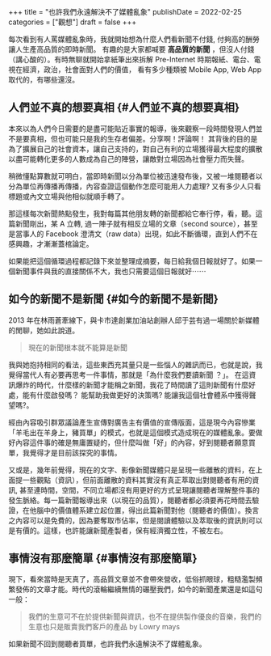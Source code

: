 +++
title = "也許我們永遠解決不了媒體亂象"
publishDate = 2022-02-25
categories = ["觀想"]
draft = false
+++

每次看到有人罵媒體亂象時，我就開始想為什麼人們看新聞不付錢, 付夠高的酬勞讓人生產高品質的即時新聞。 有趣的是大家都喊要 **高品質的新聞** ，但沒人付錢（講心酸的）。有時無聊就開始拿紙筆出來拆解 Pre-Internet 時期報紙、電台、電視在經濟，政治，社會面對人們的價值， 看有多少種類被 Mobile App, Web App 取代的，有哪些還沒。


## 人們並不真的想要真相 {#人們並不真的想要真相}

本來以為人們今日需要的是盡可能貼近事實的報導，後來觀察一段時間發現人們並不是要真相，但也可能只是我的生存者偏差。分享啊！評論啊！ 其背後的目的是為了擴展自己的社會資本，讓自己支持的，對自己有利的立場獲得最大程度的擴散以盡可能轉化更多的人數成為自己的陣營，讓敵對立場因為社會壓力而失聲。

稍微懂點算數就可明白，當即時新聞以分為單位被迅速發布後，又被一堆閱聽者以分為單位再傳播再傳播，內容查證這個動作怎麼可能用人力處理? 又有多少人只看標題或內文立場與他相似就順手轉了。

那這樣每次新聞熱點發生，我對每篇其他朋友轉的新聞都給它奉行停，看，聽。這篇新聞剛出，某 A 立轉, 過一陣子就有相反立場的文章（second source），甚至是當事人的 Facebook 澄清文（raw data）出現，如此不斷循環，直到人們不在感興趣，才漸漸蓋棺論定。

如果能把這個循環過程都記錄下來並整理成摘要，每日給我個日報就好了。如果一個新聞事件與我的直接關係不大，我也只需要這個日報就好⋯⋯


## 如今的新聞不是新聞 {#如今的新聞不是新聞}

2013 年在林雨蒼牽線下，與卡市達創業加油站創辦人邱于芸有過一場關於新媒體的閒聊，她如此說道。

> 現在的新聞根本就不能算是新聞

我與她抱持相同的看法，這些東西充其量只是一些惱人的雜訊而已，也就是說，我覺得當代人有必要再思考一件事情，那就是「為什麼我們要讀新聞 ？」。 在這資訊爆炸的時代，什麼樣的新聞才能稱之新聞，我花了時間讀了這則新聞有什麼好處，能有什麼啟發嗎？ 能幫助我做更好的決策嗎? 能讓我這個社會體系中獲得聲望嗎?。

經由內容吸引群眾議論產生宣傳對廣告主有價值的宣傳版面，這是現今內容慘業「羊毛出在羊身上，豬買單」的模式，也就是這個模式造成現在的媒體亂象。要做好內容這件事的確是無庸置疑的，但什麼叫做「好」的內容，好到閱聽者願意買單，我覺得才是目前該探究的事情。

又或是，幾年前覺得，現在的文字、影像新聞媒體只是呈現一些離散的資料，在上面提一些觀點（資訊），但前面離散的資料其實沒有真正萃取出對閱聽者有用的資訊, 甚至連時間，空間，不同立場都沒有用更好的方式呈現讓閱聽者理解整件事的發生脈絡。每一篇新聞報導出來（以現在的品質），閱聽者都必須要再花時間去驗證，在他腦中的價值體系建立起位置，得出此篇新聞對他（閱聽者的價值）。換言之內容可以是免費的，因為要奪取市佔率，但是閱讀體驗以及萃取後的資訊則可以是有價的。這樣，也許能讓新聞產製者，保有經濟獨立性，不被左右。


## 事情沒有那麼簡單 {#事情沒有那麼簡單}

現下，看來當時是天真了，高品質文章並不會帶來營收，低俗抓眼球，粗糙濫製頻繁發佈的文章才能。時代的滾輪繼續無情的碾壓我們，如今的新聞產業還是如這句一般：

> 我們的生意可不在於提供新聞與資訊，也不在提供製作優良的音樂，我們的生意也只是販賣我們客戶的產品 by Lowry mays

如果新聞不回到閱聽者買單，也許我們永遠解決不了媒體亂象。
